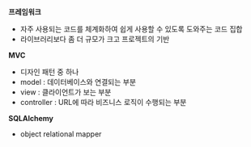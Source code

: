 **프레임워크**
- 자주 사용되는 코드를 체계화하여 쉽게 사용할 수 있도록 도와주는 코드 집합
- 라이브러리보다 좀 더 규모가 크고 프로젝트의 기반


**MVC**
- 디자인 패턴 중 하나
- model : 데이터베이스와 연결되는 부분
- view : 클라이언트가 보는 부분
- controller : URL에 따라 비즈니스 로직이 수행되는 부분


**SQLAlchemy**
- object relational mapper
